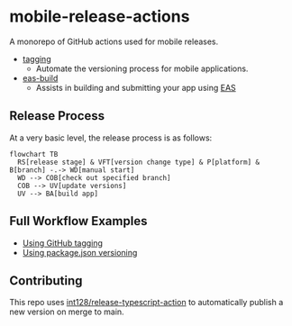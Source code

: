 # mobile-release-actions

A monorepo of GitHub actions used for mobile releases.

* [tagging](./tagging)
  * Automate the versioning process for mobile applications.
* [eas-build](./eas-build)
  * Assists in building and submitting your app using [EAS](https://docs.expo.dev/eas/)

## Release Process

At a very basic level, the release process is as follows:

```mermaid
flowchart TB
  RS[release stage] & VFT[version change type] & P[platform] & B[branch] -.-> WD[manual start]
  WD --> COB[check out specified branch]
  COB --> UV[update versions]
  UV --> BA[build app]
```

## Full Workflow Examples

* [Using GitHub tagging](./examples/release-github.yml)
* [Using package.json versioning](./examples/release-package.yml)

## Contributing

This repo uses [int128/release-typescript-action](https://github.com/int128/release-typescript-action) to automatically publish a new version on merge to main.
